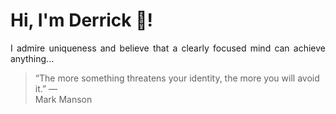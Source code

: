 # Hi, I'm Derrick 👋!
<p align="justify">I admire uniqueness and believe that a clearly focused mind can achieve anything...</p> 
<!-- #quote-start -->
<blockquote>&ldquo;The more something threatens your identity, the more you will avoid it.&rdquo; &mdash; <footer>Mark Manson</footer></blockquote>
<!-- #quote-end -->
